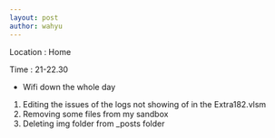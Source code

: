 ```yaml
---
layout: post
author: wahyu
---
```


Location  : Home

Time  : 21-22.30

- Wifi down the whole day
1. Editing the issues of the logs not showing of in the Extra182.vlsm
2. Removing some files from my sandbox
3. Deleting img folder from _posts folder
